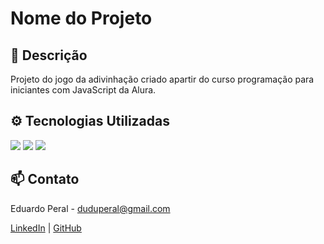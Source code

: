 # Nome do Projeto

## 📖 Descrição
Projeto do jogo da adivinhação criado apartir do curso programação para iniciantes com JavaScript da Alura.

## ⚙️ Tecnologias Utilizadas
<div>
  <img src="https://img.shields.io/badge/HTML-239120?style=for-the-badge&logo=html5&logoColor=white">
  <img src="https://img.shields.io/badge/CSS-239120?style=for-the-badge&logo=css3&logoColor=white">
  <img src="https://img.shields.io/badge/JavaScript-F7DF1E?style=for-the-badge&logo=javascript&logoColor=black">
</div>

## 📫 Contato
Eduardo Peral - duduperal@gmail.com

[LinkedIn](https://www.linkedin.com/in/eduardoperal/) | [GitHub](https://github.com/duduperal)
   
